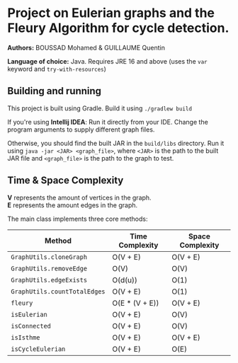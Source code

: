 # Project on Eulerian graphs and the Fleury Algorithm for cycle detection.

**Authors:** BOUSSAD Mohamed & GUILLAUME Quentin

**Language of choice:** Java. Requires JRE 16 and above (uses the ``var`` keyword and ``try-with-resources``)

## Building and running

This project is built using Gradle. Build it using ``./gradlew build``

If you're using **Intellij IDEA**: Run it directly from your IDE. Change the program arguments to supply different graph
files.

Otherwise, you should find the built JAR in the ``build/libs`` directory. Run it using ``java -jar <JAR> <graph_file>``,
where ``<JAR>`` is the path to the built JAR file and ``<graph_file>`` is the path to the graph to test.

## Time & Space Complexity

**V** represents the amount of vertices in the graph.\
**E** represents the amount edges in the graph.

The main class implements three core methods:

| **Method**                   | **Time Complexity** | **Space Complexity** |
|------------------------------|---------------------|----------------------|
| `GraphUtils.cloneGraph`      | O(V + E)            | O(V + E)             |
| `GraphUtils.removeEdge`      | O(V)                | O(V)                 |
| `GraphUtils.edgeExists`      | O(d(u))             | O(1)                 |
| `GraphUtils.countTotalEdges` | O(V + E)            | O(1)                 |
| `fleury`                     | O(E * (V + E))      | O(V + E)             |
| `isEulerian`                 | O(V + E)            | O(V)                 |
| `isConnected`                | O(V + E)            | O(V)                 |
| `isIsthme`                   | O(V + E)            | O(V + E)             |
| `isCycleEulerian`            | O(V + E)            | O(E)                 |